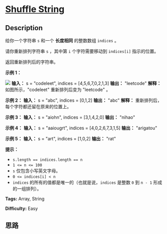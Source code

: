 # [Shuffle String][title]

## Description

给你一个字符串 `s` 和一个 **长度相同** 的整数数组 `indices` 。

请你重新排列字符串 `s` ，其中第 `i` 个字符需要移动到 `indices[i]` 指示的位置。

返回重新排列后的字符串。



**示例 1：**

![](https://assets.leetcode-cn.com/aliyun-lc-upload/uploads/2020/07/26/q1.jpg)
            **输入：** s = "codeleet", indices = [4,5,6,7,0,2,1,3]    **输出：** "leetcode"    **解释：** 如图所示，"codeleet" 重新排列后变为 "leetcode" 。    

**示例 2：**
            **输入：** s = "abc", indices = [0,1,2]    **输出：** "abc"    **解释：** 重新排列后，每个字符都还留在原来的位置上。    

**示例 3：**
            **输入：** s = "aiohn", indices = [3,1,4,2,0]    **输出：** "nihao"    

**示例 4：**
            **输入：** s = "aaiougrt", indices = [4,0,2,6,7,3,1,5]    **输出：** "arigatou"    

**示例 5：**
            **输入：** s = "art", indices = [1,0,2]    **输出：** "rat"    



**提示：**

  * `s.length == indices.length == n`
  * `1 <= n <= 100`
  * `s` 仅包含小写英文字母。
  * `0 <= indices[i] < n`
  * `indices` 的所有的值都是唯一的（也就是说，`indices` 是整数 `0` 到 `n - 1` 形成的一组排列）。


**Tags:** Array, String

**Difficulty:** Easy

## 思路

[title]: https://leetcode-cn.com/problems/shuffle-string
